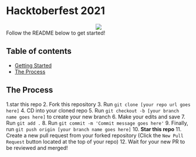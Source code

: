 # Hacktoberfest 2021
<div align="center">
  <img src="https://hacktoberfest.digitalocean.com/_nuxt/img/logo-hacktoberfest-full.f42e3b1.svg" />
  </div>
Follow the README below to get started!


## Table of contents

- [Getting Started](#getting-started)
- [The Process](#the-process)

## The Process
1.star this repo
2. Fork this repository
3. Run `git clone [your repo url goes here]`
4. CD into your cloned repo
5. Run `git checkout -b [your branch name goes here]` to create your new branch
6. Make your edits and save
7. Run `git add .`
8. Run `git commit -m 'Commit message goes here'`
9. Finally, run `git push origin [your branch name goes here]`
10. **Star this repo**
11. Create a new pull request from your forked repository (Click the `New Pull Request` button located at the top of your repo)
12. Wait for your new PR to be reviewed and merged!
